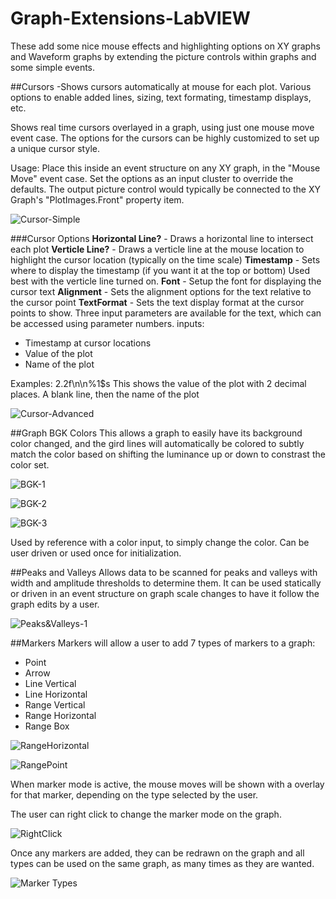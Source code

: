 # Graph-Extensions-LabVIEW
These add some nice mouse effects and highlighting options on XY graphs and Waveform graphs by extending the picture controls within graphs and some simple events.

##Cursors
-Shows cursors automatically at mouse for each plot.  Various options to enable added lines, sizing, text formating, timestamp displays, etc.

Shows real time cursors overlayed in a graph, using just one mouse move event case.  The options for the cursors can be highly customized to set up a unique cursor style.

Usage: Place this inside an event structure on any XY graph, in the "Mouse Move" event case.  Set the options as an input cluster to override the defaults.  The output picture control would typically be connected to the XY Graph's "PlotImages.Front" property item.

![Cursor-Simple](https://github.com/unipsycho/Graph-Extensions-LabVIEW/blob/master/documentation/images/Cursors-Simple.JPG)


###Cursor Options
<b>Horizontal Line?</b> - Draws a horizontal line to intersect each plot
<b>Verticle Line?</b> - Draws a verticle line at the mouse location to highlight the cursor location (typically on the time scale)
<b>Timestamp</b> - Sets where to display the timestamp (if you want it at the top or bottom)  Used best with the verticle line turned on.
<b>Font</b> - Setup the font for displaying the cursor text
<b>Alignment</b> - Sets the alignment options for the text relative to the cursor point
<b>TextFormat</b> - Sets the text display format at the cursor points to show.  Three input parameters are available for the text, which can be accessed using parameter numbers.
inputs: 
* Timestamp at cursor locations
* Value of the plot
* Name of the plot

Examples: $2$.2f\n\n%1$s
This shows the value of the plot with 2 decimal places.  A blank line, then the name of the plot 

![Cursor-Advanced](https://github.com/unipsycho/Graph-Extensions-LabVIEW/blob/master/documentation/images/Cursors-Advanced.JPG)

##Graph BGK Colors
This allows a graph to easily have its background color changed, and the gird lines will automatically be colored to subtly match the color based on shifting the luminance up or down to constrast the color set.

![BGK-1](https://github.com/unipsycho/Graph-Extensions-LabVIEW/blob/master/documentation/images/SetBGKColor-2.JPG)

![BGK-2](https://github.com/unipsycho/Graph-Extensions-LabVIEW/blob/master/documentation/images/SetBGKColor-2.JPG)

![BGK-3](https://github.com/unipsycho/Graph-Extensions-LabVIEW/blob/master/documentation/images/SetBGKColor-3.JPG)

Used by reference with a color input, to simply change the color. Can be user driven or used once for initialization.

##Peaks and Valleys
Allows data to be scanned for peaks and valleys with width and amplitude thresholds to determine them.  It can be used statically or driven in an event structure on graph scale changes to have it follow the graph edits by a user.

![Peaks&Valleys-1](https://github.com/unipsycho/Graph-Extensions-LabVIEW/blob/master/documentation/images/Peaks&Valleys.jpg)

##Markers
Markers will allow a user to add 7 types of markers to a graph:
* Point
* Arrow
* Line Vertical
* Line Horizontal
* Range Vertical
* Range Horizontal
* Range Box

![RangeHorizontal](https://github.com/unipsycho/Graph-Extensions-LabVIEW/blob/master/documentation/images/Markers-HorizontalRange.jpg)

![RangePoint](https://github.com/unipsycho/Graph-Extensions-LabVIEW/blob/master/documentation/images/Markers-Point.jpg)

When marker mode is active, the mouse moves will be shown with a overlay for that marker, depending on the type selected by the user.

The user can right click to change the marker mode on the graph.

![RightClick](https://github.com/unipsycho/Graph-Extensions-LabVIEW/blob/master/documentation/images/Markers-RightClickTypes.jpg)

Once any markers are added, they can be redrawn on the graph and all types can be used on the same graph, as many times as they are wanted.

![Marker Types](https://github.com/unipsycho/Graph-Extensions-LabVIEW/blob/master/documentation/images/Markers-Types.jpg)
